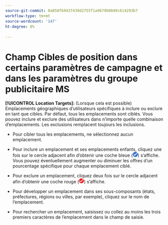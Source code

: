 ```yaml
---
source-git-commit: 0a858fb9437439d2755f1a9679b0849c614293b7
workflow-type: tm+mt
source-wordcount: '147'
ht-degree: 0%

---
```

# Champ Cibles de position dans certains paramètres de campagne et dans les paramètres du groupe publicitaire MS

<!-- MS performance max campaigns, MSA ad groups, Baidu campaigns, YJP campaigns -->

**[!UICONTROL Location Targets]:** (Lorsque cela est possible) Emplacements géographiques d’utilisateurs spécifiques à inclure ou exclure en tant que cibles. Par défaut, tous les emplacements sont ciblés. Vous pouvez inclure et exclure des utilisateurs dans n’importe quelle combinaison d’emplacements. Les exclusions remplacent toujours les inclusions.

* Pour cibler tous les emplacements, ne sélectionnez aucun emplacement.

* Pour inclure un emplacement et ses emplacements enfants, cliquez une fois sur le cercle adjacent afin d’obtenir une coche bleue (![Inclure](/help/search-social-commerce/assets/include.png "Inclure")) s’affiche. Vous pouvez éventuellement augmenter ou diminuer les offres d’un pourcentage spécifique pour chaque emplacement ciblé.

* Pour exclure un emplacement, cliquez deux fois sur le cercle adjacent afin d’obtenir une coche rouge (![Exclure](/help/search-social-commerce/assets/exclude.png "Exclure")) s’affiche.

* Pour développer un emplacement dans ses sous-composants (états, préfectures, régions ou villes, par exemple), cliquez sur le nom de l’emplacement.

* Pour rechercher un emplacement, saisissez ou collez au moins les trois premiers caractères de l’emplacement dans le champ de saisie.
